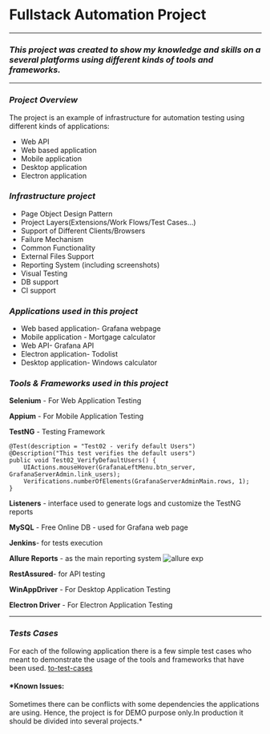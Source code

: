 # **Fullstack Automation Project**
------------

###  *This project was created to show my knowledge and skills on a several platforms using different kinds of tools and frameworks.*

-----------
###  *Project Overview* 
The project is an example of infrastructure for automation testing using different kinds of applications:
- Web API
- Web based application
- Mobile application
- Desktop application
- Electron application

### *Infrastructure project*

- Page Object Design Pattern
- Project Layers(Extensions/Work Flows/Test Cases...)
- Support of Different Clients/Browsers
- Failure Mechanism
- Common Functionality
- External Files Support
- Reporting System (including screenshots)
- Visual Testing
- DB support
- CI support

### *Applications used in this project*
- Web based application- Grafana webpage 
- Mobile application - Mortgage calculator 
- Web API- Grafana API  
- Electron application- Todolist
- Desktop application- Windows calculator 

### *Tools & Frameworks used in this project*
**Selenium** - For Web Application Testing

**Appium** - For Mobile Application Testing

**TestNG** - Testing Framework


    @Test(description = "Test02 - verify default Users")
    @Description("This test verifies the default users")
    public void Test02_VerifyDefaultUsers() {
        UIActions.mouseHover(GrafanaLeftMenu.btn_server, GrafanaServerAdmin.link_users);
        Verifications.numberOfElements(GrafanaServerAdminMain.rows, 1);
    }

**Listeners** - interface used to generate logs and customize the TestNG reports

**MySQL** - Free Online DB - used for Grafana web page

**Jenkins**- for tests execution

**Allure Reports** - as the main reporting system 
![allure exp](https://user-images.githubusercontent.com/109291463/179021063-b8d01ad2-93f2-4bcd-a6d1-25d40891c277.png)

**RestAssured**- for API testing

**WinAppDriver** - For Desktop Application Testing

**Electron Driver** - For Electron Application Testing



------------

### *Tests Cases*
For each of the following application there is a few simple test cases who meant to demonstrate the usage of the tools and frameworks that have been used.
[to-test-cases](https://github.com/shellys29/FinalProjectAutomation/tree/main/src/test/java "test-cases")


#### *Known Issues:
Sometimes there can be conflicts with some dependencies the applications are using. Hence, the project is for DEMO purpose only.In production it should be divided into several projects.*
